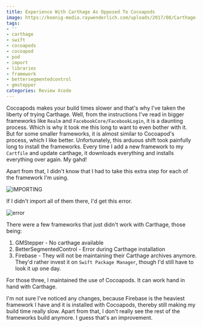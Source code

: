 ```yaml
---
title: Experience With Carthage As Opposed To Cocoapods
image: https://koenig-media.raywenderlich.com/uploads/2017/08/Carthage-feature-2.png
tags:
- ''
- carthage
- swift
- cocoapods
- cocoapod
- pod
- import
- libraries
- framework
- bettersegmentedcontrol
- gmstepper
categories: Review Xcode
---
```


Cocoapods makes your build times slower and that's why I've taken the liberty of trying Carthage. Well, from the instructions I've read in bigger frameworks like `Realm` and `FacebookCore/FacebookLogin`, it is a daunting process. Which is why it took me this long to want to even bother with it. But for some smaller frameworks, it is almost similar to Cocoapod's process, which I like better. Unfortunately, this arduous shift took painfully long to install the frameworks. Every time I add a new framework to my `Cartfile` and update carthage, it downloads everything and installs everything over again. My gahd! 

Apart from that, I didn't know that I had to take this extra step for each of the framework I'm using. 

![IMPORTING](/blog/assets/images/Screen%20Shot%202019-10-11%20at%2012.38.52%20AM.png)

If I didn't import all of them there, I'd get this error.

![error](/blog/assets/images/Screen%20Shot%202019-10-11%20at%2012.30.16%20AM.png)

There were a few frameworks that just didn't work with Carthage, those being:
1. GMStepper - No carthage available
2. BetterSegmentedControl - Error during Carthage installation
3. Firebase - They will not be maintaining their Carthage archives anymore. They'd rather invest it on `Swift Package Manager`, though I'd still have to look it up one day. 

For those three, I maintained the use of Cocoapods. It can work hand in hand with Carthage.

I'm not sure I've noticed any changes, because Firebase is the heaviest framework I have and it is installed with Cocoapods, thereby still making my build time really slow. Apart from that, I don't really see the rest of the frameworks build anymore. I guess that's an improvement.

